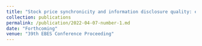 ```yaml
---
title: "Stock price synchronicity and information disclosure quality: evidence from China"
collection: publications
permalink: /publication/2022-04-07-number-1.md
date: "Forthcoming"
venue: "39th EBES Conference Proceeding"
---
```

